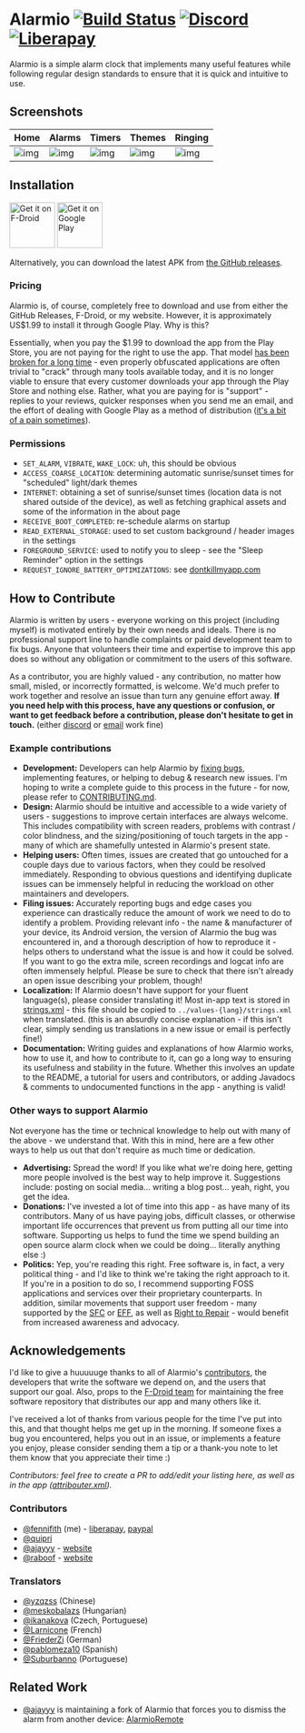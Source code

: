 Alarmio
[![Build Status](https://github.com/fennifith/Alarmio/workflows/Gradle%20Build/badge.svg)](https://github.com/fennifith/Alarmio/actions)
[![Discord](https://img.shields.io/discord/514625116706177035.svg?logo=discord&colorB=7289da)](https://discord.jfenn.me/)
[![Liberapay](https://img.shields.io/badge/liberapay-donate-yellow.svg?logo=liberapay)](https://jfenn.me/links/liberapay)
=======

Alarmio is a simple alarm clock that implements many useful features while following regular design standards to ensure that it is quick and intuitive to use.

## Screenshots

| Home | Alarms | Timers | Themes | Ringing |
|------|--------|--------|--------|---------|
| ![img](./.github/images/home.png?raw=true) | ![img](./.github/images/alarms.png?raw=true) | ![img](./.github/images/timers.png?raw=true) | ![img](./.github/images/themes.png?raw=true) | ![img](./.github/images/alert.gif?raw=true) |

## Installation

[<img src="https://fdroid.gitlab.io/artwork/badge/get-it-on.png"
     alt="Get it on F-Droid"
     height="80">](https://f-droid.org/packages/me.jfenn.alarmio/)
[<img src="https://play.google.com/intl/en_us/badges/images/generic/en-play-badge.png"
     alt="Get it on Google Play"
     height="80">](https://play.google.com/store/apps/details?id=me.jfenn.alarmio)

Alternatively, you can download the latest APK from [the GitHub releases](../../releases/).

### Pricing

Alarmio is, of course, completely free to download and use from either the GitHub Releases, F-Droid, or my website. However, it is approximately US$1.99 to install it through Google Play. Why is this?

Essentially, when you pay the $1.99 to download the app from the Play Store, you are not paying for the right to use the app. That model [has been broken for a long time](https://updato.com/android-apps/cracked-android-apps-avoid-get-paid-apps-free) - even properly obfuscated applications are often trivial to "crack" through many tools available today, and it is no longer viable to ensure that every customer downloads your app through the Play Store and nothing else. Rather, what you are paying for is "support" - replies to your reviews, quicker responses when you send me an email, and the effort of dealing with Google Play as a method of distribution ([it's a bit of a pain sometimes](https://www.reddit.com/r/androiddev/comments/9n88wv/the_future_of_android_development/)).

### Permissions

- `SET_ALARM`, `VIBRATE`, `WAKE_LOCK`: uh, this should be obvious
- `ACCESS_COARSE_LOCATION`: determining automatic sunrise/sunset times for "scheduled" light/dark themes
- `INTERNET`: obtaining a set of sunrise/sunset times (location data is not shared outside of the device), as well as fetching graphical assets and some of the information in the about page
- `RECEIVE_BOOT_COMPLETED`: re-schedule alarms on startup
- `READ_EXTERNAL_STORAGE`: used to set custom background / header images in the settings
- `FOREGROUND_SERVICE`: used to notify you to sleep - see the "Sleep Reminder" option in the settings
- `REQUEST_IGNORE_BATTERY_OPTIMIZATIONS`: see [dontkillmyapp.com](https://dontkillmyapp.com/)

## How to Contribute

Alarmio is written by users - everyone working on this project (including myself) is motivated entirely by their own needs and ideals. There is no professional support line to handle complaints or paid development team to fix bugs. Anyone that volunteers their time and expertise to improve this app does so without any obligation or commitment to the users of this software.

As a contributor, you are highly valued - any contribution, no matter how small, misled, or incorrectly formatted, is welcome. We'd much prefer to work together and resolve an issue than turn any genuine effort away. **If you need help with this process, have any questions or confusion, or want to get feedback before a contribution, please don't hesitate to get in touch.** (either [discord](https://discord.jfenn.me/) or [email](mailto:dev@jfenn.me) work fine)

### Example contributions

- **Development:** Developers can help Alarmio by [fixing bugs](https://github.com/fennifith/Alarmio/issues), implementing features, or helping to debug & research new issues. I'm hoping to write a complete guide to this process in the future - for now, please refer to [CONTRIBUTING.md](./.github/CONTRIBUTING.md).
- **Design:** Alarmio should be intuitive and accessible to a wide variety of users - suggestions to improve certain interfaces are always welcome. This includes compatibility with screen readers, problems with contrast / color blindness, and the sizing/positioning of touch targets in the app - many of which are shamefully untested in Alarmio's present state.
- **Helping users:** Often times, issues are created that go untouched for a couple days due to various factors, when they could be resolved immediately. Responding to obvious questions and identifying duplicate issues can be immensely helpful in reducing the workload on other maintainers and developers.
- **Filing issues:** Accurately reporting bugs and edge cases you experience can drastically reduce the amount of work we need to do to identify a problem. Providing relevant info - the name & manufacturer of your device, its Android version, the version of Alarmio the bug was encountered in, and a thorough description of how to reproduce it - helps others to understand what the issue is and how it could be solved. If you want to go the extra mile, screen recordings and logcat info are often immensely helpful. Please be sure to check that there isn't already an open issue describing your problem, though!
- **Localization:** If Alarmio doesn't have support for your fluent language(s), please consider translating it! Most in-app text is stored in [strings.xml](./app/src/main/res/values/strings.xml) - this file should be copied to `../values-{lang}/strings.xml` when translated. (this is an absurdly concise explanation - if this isn't clear, simply sending us translations in a new issue or email is perfectly fine!)
- **Documentation:** Writing guides and explanations of how Alarmio works, how to use it, and how to contribute to it, can go a long way to ensuring its usefulness and stability in the future. Whether this involves an update to the README, a tutorial for users and contributors, or adding Javadocs & comments to undocumented functions in the app - anything is valid!

### Other ways to support Alarmio

Not everyone has the time or technical knowledge to help out with many of the above - we understand that. With this in mind, here are a few other ways to help us out that don't require as much time or dedication.

- **Advertising:** Spread the word! If you like what we're doing here, getting more people involved is the best way to help improve it. Suggestions include: posting on social media... writing a blog post... yeah, right, you get the idea.
- **Donations:** I've invested a lot of time into this app - as have many of its contributors. Many of us have paying jobs, difficult classes, or otherwise important life occurrences that prevent us from putting all our time into software. Supporting us helps to fund the time we spend building an open source alarm clock when we could be doing... literally anything else :)
- **Politics:** Yep, you're reading this right. Free software is, in fact, a very political thing - and I'd like to think we're taking the right approach to it. If you're in a position to do so, I recommend supporting FOSS applications and services over their proprietary counterparts. In addition, similar movements that support user freedom - many supported by the [SFC](https://sfconservancy.org/) or [EFF](https://www.eff.org/), as well as [Right to Repair](https://repair.org) - would benefit from increased awareness and advocacy.

## Acknowledgements

I'd like to give a huuuuuge thanks to all of Alarmio's [contributors](https://github.com/fennifith/Alarmio/graphs/contributors), the developers that write the software we depend on, and the users that support our goal. Also, props to the [F-Droid team](https://f-droid.org/en/about/) for maintaining the free software repository that distributes our app and many others like it.

I've received a lot of thanks from various people for the time I've put into this, and that thought helps me get up in the morning. If someone fixes a bug you encountered, helps you out in an issue, or implements a feature you enjoy, please consider sending them a tip or a thank-you note to let them know that you appreciate their time :)

_Contributors: feel free to create a PR to add/edit your listing here, as well as in the app ([attribouter.xml](./app/src/main/res/xml/attribouter.xml))._

### Contributors

- [@fennifith](https://github.com/fennifith) (me) - [liberapay](http://jfenn.me/links/liberapay), [paypal](http://jfenn.me/links/paypal)
- [@quipri](https://github.com/quipri)
- [@ajayyy](https://github.com/ajayyy) - [website](https://ajay.app/)
- [@raboof](https://github.com/raboof) - [website](https://arnout.engelen.eu/)

### Translators

- [@yzqzss](https://github.com/yzqzss) (Chinese)
- [@meskobalazs](https://github.com/meskobalazs) (Hungarian)
- [@ikanakova](https://github.com/ikanakova) (Czech, Portuguese)
- [@Larnicone](https://github.com/Larnicone) (French)
- [@FriederZi](https://github.com/FriederZi) (German)
- [@pablomeza10](https://github.com/pablomeza10) (Spanish)
- [@Suburbanno](https://github.com/Suburbanno) (Portuguese)

## Related Work

- [@ajayyy](https://github.com/ajayyy) is maintaining a fork of Alarmio that forces you to dismiss the alarm from another device: [AlarmioRemote](https://github.com/ajayyy/AlarmioRemote/)
